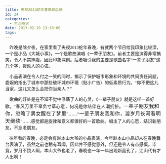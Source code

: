 ```yaml
---
title: 央视2013蛇年春晚观后感
id: 24
categories:
  - 生活随记
date: 2013-02-10 13:18:00
tags:
---
```


<span style="font-family: 宋体; mso-ascii-font-family: Calibri; mso-ascii-theme-font: minor-latin; mso-fareast-font-family: 宋体; mso-fareast-theme-font: minor-fareast; mso-hansi-font-family: Calibri; mso-hansi-theme-font: minor-latin;">&nbsp;&nbsp;&nbsp; 昨晚是除夕夜，在家里看了央视</span><span lang="EN-US"><span style="font-family: Calibri;">2013</span></span><span style="font-family: 宋体; mso-ascii-font-family: Calibri; mso-ascii-theme-font: minor-latin; mso-fareast-font-family: 宋体; mso-fareast-theme-font: minor-fareast; mso-hansi-font-family: Calibri; mso-hansi-theme-font: minor-latin;">蛇年春晚，有就两个节目给我印象比较深，一个是小品《大城小事》，一个是歌曲演唱《一辈子朋友》。前者主要是演得非常搞笑，令人不禁捧腹，因此印象深刻。后者吸引我的主要是歌曲名字&ldquo;一辈子朋友&rdquo;这几个字，拨动人的心弦。</span>

<span style="font-family: 宋体; mso-ascii-font-family: Calibri; mso-ascii-theme-font: minor-latin; mso-fareast-font-family: 宋体; mso-fareast-theme-font: minor-fareast; mso-hansi-font-family: Calibri; mso-hansi-theme-font: minor-latin;">&nbsp;&nbsp;&nbsp; 小品表演在令人付之一笑的同时，揭示了保护城市形象和环境的共同责任问题，委婉的指出了城市中那些破坏城市环境（贴小广告）的低素质行为。&ldquo;你不把这儿当家，这儿又怎么会把你当亲人？&rdquo;</span>

<span style="font-family: 宋体; mso-ascii-font-family: Calibri; mso-ascii-theme-font: minor-latin; mso-fareast-font-family: 宋体; mso-fareast-theme-font: minor-fareast; mso-hansi-font-family: Calibri; mso-hansi-theme-font: minor-latin;">&nbsp;&nbsp;&nbsp; 歌曲的好处是在不知不觉中涤荡了人的心灵，《一辈子朋友》就是这样一首好歌。&ldquo;<span style="letter-spacing: 0.4pt;">春风万里不辜负寸草心意，何况是你结伴在人潮拥挤。</span></span><span style="letter-spacing: 0.4pt; font-family: 宋体; font-size: 12pt; mso-bidi-font-family: 宋体; mso-font-kerning: 0pt;">一辈子朋友我和你，忽略了男女醒在了梦里</span><span style="letter-spacing: 0.4pt; font-family: 宋体; mso-ascii-font-family: Calibri; mso-ascii-theme-font: minor-latin; mso-fareast-font-family: 宋体; mso-fareast-theme-font: minor-fareast; mso-hansi-font-family: Calibri; mso-hansi-theme-font: minor-latin;">&rdquo;</span><span style="font-family: 宋体; mso-ascii-font-family: Calibri; mso-ascii-theme-font: minor-latin; mso-fareast-font-family: 宋体; mso-fareast-theme-font: minor-fareast; mso-hansi-font-family: Calibri; mso-hansi-theme-font: minor-latin;">&hellip;&hellip;&ldquo;</span><span style="letter-spacing: 0.4pt; font-family: 宋体; font-size: 12pt; mso-bidi-font-family: 宋体; mso-font-kerning: 0pt;">一辈子朋友我和你，渡岁月长河看明天继续</span><span style="font-family: 宋体; mso-ascii-font-family: Calibri; mso-ascii-theme-font: minor-latin; mso-fareast-font-family: 宋体; mso-fareast-theme-font: minor-fareast; mso-hansi-font-family: Calibri; mso-hansi-theme-font: minor-latin;">&rdquo;&hellip;&hellip;感觉都是旋律和意义都很好的一首歌曲。唱出了人的心愿，结识新朋友，不忘老朋友。</span>

<span style="font-family: 宋体; mso-ascii-font-family: Calibri; mso-ascii-theme-font: minor-latin; mso-fareast-font-family: 宋体; mso-fareast-theme-font: minor-fareast; mso-hansi-font-family: Calibri; mso-hansi-theme-font: minor-latin;"><span style="font-size: small;">&nbsp;&nbsp;&nbsp; </span>往年看的春晚，必定会有赵本山大爷的小品表演，今年赵本山小品却未在春晚舞台表演了，虽然之前也稍有耳闻，因此并不感觉意外，但还是令人有点感慨。毕竟，岁月不饶人啊，本山大爷也老了，春晚也一年一年出现新面孔了，江山代有才人出啊！</span>

&nbsp;